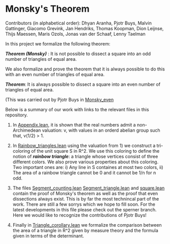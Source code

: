 # Monsky's Theorem

Contributors (in alphabetical order): Dhyan Aranha, Pjotr Buys, Malvin Gattinger, Giacomo Grevink, Jan Hendriks, Thomas Koopman, Dion Leijnse, Thijs Maessen, Maris Ozols, Jonas van der Schaaf, Lenny Taelman

In this project we formalize the following theorem:

***Theorem (Monsky)*** : It is not possible to dissect a square into an odd number of triangles of equal area. 

We also formalize and prove the theorem that it is always possible to do this with an even number of triangles of equal area. 

***Theorem***: It is always possible to dissect a square into an even number of triangles of equal area.

(This was carried out by Pjotr Buys in [Monsky_even](https://github.com/dhyan-aranha/Monsky/blob/main/Monsky/Monsky_even.lean)

Below is a summary of our work with links to the relevant files in this repository. 

1) In [Appendix.lean](https://github.com/dhyan-aranha/Monsky/blob/main/Monsky/Appendix.lean),
   it is shown that the real numbers admit a non-Archimedean valuation: v, with values in an orderd abelian group such that,
   v(1/2) > 1.

2) In [Rainbow_triangles.lean](https://github.com/dhyan-aranha/Monsky/blob/main/Monsky/Rainbow_triangles.lean)
   using the valuation from 1) we construct a tri-coloring of the unit square S in R^2. We use this coloring to define the notion of
   ***rainbow triangle***: a triangle whose vertices consist of three different colors. We also prove various properties about this coloring.
   Two important ones are: i) Any line in S containes at most two colors, ii) The area of a rainbow triangle cannot be 0 and it cannot be 1/n
   for n odd.

3) The files [Segment_counting.lean](https://github.com/dhyan-aranha/Monsky/blob/main/Monsky/segment_counting.lean) [Segment_triangle.lean](https://github.com/dhyan-aranha/Monsky/blob/main/Monsky/segment_triangle.lean) and [square.lean](https://github.com/dhyan-aranha/Monsky/blob/main/Monsky/square.lean) contain the proof of Monsky's theorem as well
  as the proof that even dissections always exist. This is by far the most technincal part of the work.  There are still a few sorrys which we hope to fill soon. For the latest developments in this file please check out the sperner branch. Here we would like to recognize
  the contributions of Pjotr Buys!

4) Finally in [Triangle_corollary.lean](https://github.com/dhyan-aranha/Monsky/blob/main/Monsky/Triangle_corollary.lean) we formalize the comparison
   between the area of a triangle in R^2 given by measure theory and the formula given in terms of the determinant.
